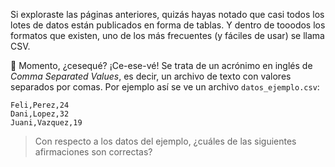 Si exploraste las páginas anteriores, quizás hayas notado que casi todos los lotes de datos están publicados en forma de tablas. Y dentro de tooodos los formatos que existen, uno de los más frecuentes (y fáciles de usar) se llama CSV.

🤨 Momento, ¿cesequé? ¡Ce-ese-vé! Se trata de un acrónimo en inglés de _Comma Separated Values_, es decir, un archivo de texto con valores separados por comas. Por ejemplo así se ve un archivo `datos_ejemplo.csv`:

```csv
Feli,Perez,24
Dani,Lopez,32
Juani,Vazquez,19
```
> Con respecto a los datos del ejemplo, ¿cuáles de las siguientes afirmaciones son correctas?
